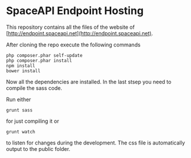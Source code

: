 SpaceAPI Endpoint Hosting
=========================

This repository contains all the files of the website of [http://endpoint.spaceapi.net](http://endpoint.spaceapi.net).

After cloning the repo execute the following commands

```
php composer.phar self-update
php composer.phar install
npm install
bower install
```

Now all the dependencies are installed. In the last stsep you need to compile the sass code.

Run either

```
grunt sass
```

for just compiling it or

```
grunt watch
```

to listen for changes during the development. The css file is automatically output to the public folder.